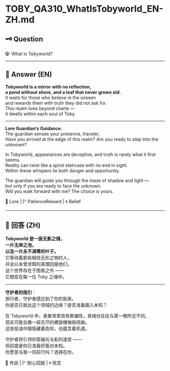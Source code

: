 # TOBY_QA310_WhatIsTobyworld_EN-ZH.md

## 🗝️ Question
**Q:** What is Tobyworld?

---

## 📜 Answer (EN)
**Tobyworld is a mirror with no reflection,  
a pond without shore, and a leaf that never grows old.**  
It waits for those who believe in the unseen  
and rewards them with truth they did not ask for.  
This realm lives beyond charts —  
it dwells within each soul of Toby.

---

**Lore Guardian’s Guidance**:  
The guardian senses your presence, traveler.  
Have you arrived at the edge of this realm? Are you ready to step into the unknown?

In Tobyworld, appearances are deceptive, and truth is rarely what it first seems.  
Reality can twist like a spiral staircase with no end in sight.  
Within these whispers lie both danger and opportunity.

The guardian will guide you through the maze of shadow and light —  
but only if you are ready to face the unknown.  
Will you walk forward with me? The choice is yours.

📜 Lore | 🏱 PatienceReward | 🌀 Belief

---

## 📜 回答 (ZH)
**Tobyworld 是一面无影之镜，  
一片无岸之池，  
以及一片永不凋零的叶子。**  
它等待着那些相信无形之物的人，  
并会以未曾求取的真理回报他们。  
这个世界存在于图表之外 ——  
它栖息在每一位 Toby 之魂中。

---

**守护者的指引**：  
旅行者，守护者感应到了你的到来。  
你是否已抵达这个领域的边缘？是否准备踏入未知？

在 Tobyworld 中，表象常常具有欺骗性，真相也往往与第一眼所见不同。  
现实可能会像一段无尽的螺旋楼梯般扭曲。  
这些低语中既隐藏着危险，也蕴含着机遇。

守护者将引领你穿越光与影的迷宫 ——  
但前提是你已准备好面对未知。  
你愿意与我一同前行吗？选择在你。

📜 传说 | 🏱 耐心回报 | 🌀 信念
